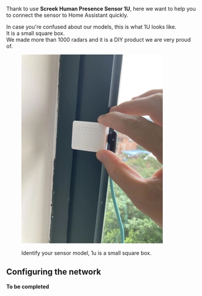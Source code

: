 Thank to use **Screek Human Presence Sensor 1U**, here we want to help you to connect the sensor to Home Assistant quickly.

In case you're confused about our models, this is what 1U looks like.   
It is a small square box.  
We made more than 1000 radars and it is a DIY product we are very proud of.  

<figure markdown>

  ![](images/1u-box.png)
  <figcaption>Identify your sensor model, 1u is a small square box.</figcaption>

</figure>

## Configuring the network

**To be completed**